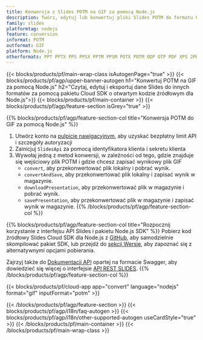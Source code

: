 ```yaml
---
title: Konwersja z Slides POTM na GIF za pomocą Node.js
description: Twórz, edytuj lub konwertuj pliki Slides POTM do formatu GIF za pomocą interfejsu API REST i pakietu SDK Node.js o otwartym kodzie źródłowym
family: slides
platformtag: nodejs
feature: conversion
informat: POTM
outformat: GIF
platform: Node.js
otherformats: PPT PPTX PPS PPSX PPTM PPSM POTX POTM ODP OTP PDF XPS JPEG PNG BMP TIFF SVG HTML SWF HTML5 XAML MPEG4
---
```


{{< blocks/products/pf/main-wrap-class isAutogenPage="true" >}}
{{< blocks/products/pf/agp/upper-banner-autogen h1="Konwertuj POTM na GIF za pomocą Node.js" h2="Czytaj, edytuj i eksportuj dane Slides do innych formatów za pomocą pakietu Cloud SDK o otwartym kodzie źródłowym dla Node.js">}}
{{< blocks/products/pf/main-container >}}
{{< blocks/products/pf/agp/feature-section isGrey="true" >}}

{{% blocks/products/pf/agp/feature-section-col title="Konwersja POTM do GIF za pomocą Node.js" %}}
1. Utwórz konto na <a href="https://dashboard.aspose.cloud/">pulpicie nawigacyjnym</a>, aby uzyskać bezpłatny limit API i szczegóły autoryzacji
1. Zainicjuj ```SlidesApi``` za pomocą identyfikatora klienta i sekretu klienta
1. Wywołaj jedną z metod konwersji, w zależności od tego, gdzie znajduje się wejściowy plik POTM i gdzie chcesz zapisać wynikowy plik GIF
    - ```convert```, aby przekonwertować plik lokalny i pobrać wynik.
    - ```convertAndSave```, aby przekonwertować plik lokalny i zapisać wynik w magazynie.
    - ```downloadPresentation```, aby przekonwertować plik w magazynie i pobrać wynik.
    - ```savePresentation```, aby przekonwertować plik w magazynie i zapisać wynik w magazynie.
{{% /blocks/products/pf/agp/feature-section-col %}}

{{% blocks/products/pf/agp/feature-section-col title="Rozpocznij korzystanie z interfejsu API Slides i pakietu Node.js SDK" %}}
Pobierz kod źródłowy Slides Cloud SDK dla Node.js z [GitHub](https://github.com/aspose-slides-cloud/aspose-slides-cloud-nodejs), aby samodzielnie skompilować pakiet SDK, lub przejdź do [sekcji Wersje](https://releases.aspose.cloud/), aby zapoznać się z alternatywnymi opcjami pobierania.

Zajrzyj także do [Dokumentacji API](https://apireference.aspose.cloud/slides/) opartej na formacie Swagger, aby dowiedzieć się więcej o interfejsie [API REST SLIDES](https://products.aspose.cloud/slides/curl/).
{{% /blocks/products/pf/agp/feature-section-col %}}

{{< blocks/products/pf/cloud-app app="convert" language="nodejs" format="gif" inputFormat="potm" >}}

{{< /blocks/products/pf/agp/feature-section >}}
{{< blocks/products/pf/agp/i18n/faq-autogen >}}
{{< blocks/products/pf/agp/i18n/other-supported-autogen useCardStyle="true" >}}
{{< /blocks/products/pf/main-container >}}
{{< /blocks/products/pf/main-wrap-class >}}